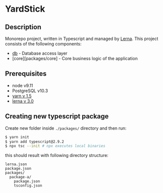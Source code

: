 # YardStick


## Description

Monorepo project, written in Typescript and managed by [Lerna](https://github.com/lerna/lerna). This project consists of the following components:

* [db](packages/db) - Database access layer
* [core][packages/core] - Core business logic of the application


## Prerequisites

* node v9.11
* PostgreSQL v10.3
* [yarn v 1.5](https://yarnpkg.com/lang/en/)
* [lerna v 3.0](https://github.com/lerna/lerna)


## Creating new typescript package

Create new folder inside `./packages/` directory and then run:

```bash
$ yarn init
$ yarn add typescript@2.9.2
$ npx tsc --init # npx executes local binaries
```

this should result with following directory structure:

```
lerna.json
package.json
packages/
  package-a/
    package.json
    tsconfig.json
```
